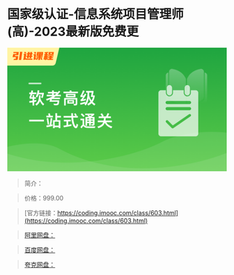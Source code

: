 # 国家级认证-信息系统项目管理师(高)-2023最新版免费更

![img](../../assets/63441f8509afcc2305400304.png)

> 简介：

> 价格：999.00

> [官方链接：https://coding.imooc.com/class/603.html](https://coding.imooc.com/class/603.html)

> [阿里网盘：]()

> [百度网盘：]()

> [夸克网盘：]()

